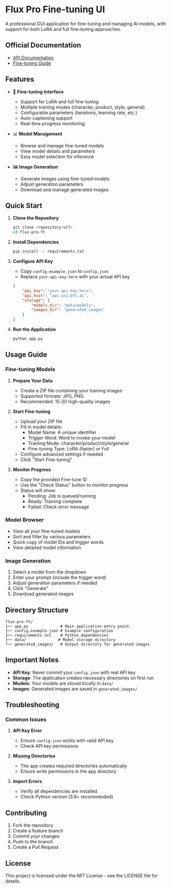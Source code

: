 # Flux Pro Fine-tuning UI

A professional GUI application for fine-tuning and managing AI models, with support for both LoRA and full fine-tuning approaches.

## Official Documentation
- [API Documentation](https://api.us1.bfl.ai/scalar#tag/tasks/POST/v1/finetune)
- [Fine-tuning Guide](https://docs.bfl.ml/finetuning/)

## Features

- 🎯 **Fine-tuning Interface**
  - Support for LoRA and full fine-tuning
  - Multiple training modes (character, product, style, general)
  - Configurable parameters (iterations, learning rate, etc.)
  - Auto-captioning support
  - Real-time progress monitoring

- 📊 **Model Management**
  - Browse and manage fine-tuned models
  - View model details and parameters
  - Easy model selection for inference

- 🖼️ **Image Generation**
  - Generate images using fine-tuned models
  - Adjust generation parameters
  - Download and manage generated images

## Quick Start

1. **Clone the Repository**
   ```bash
   git clone <repository-url>
   cd flux-pro-ft
   ```

2. **Install Dependencies**
   ```bash
   pip install -r requirements.txt
   ```

3. **Configure API Key**
   - Copy `config.example.json` to `config.json`
   - Replace `your-api-key-here` with your actual API key
   ```json
   {
       "api_key": "your-api-key-here",
       "api_host": "api.us1.bfl.ai",
       "storage": {
           "models_dir": "data/models",
           "images_dir": "generated_images"
       }
   }
   ```

4. **Run the Application**
   ```bash
   python app.py
   ```

## Usage Guide

### Fine-tuning Models

1. **Prepare Your Data**
   - Create a ZIP file containing your training images
   - Supported formats: JPG, PNG
   - Recommended: 15-20 high-quality images

2. **Start Fine-tuning**
   - Upload your ZIP file
   - Fill in model details:
     - Model Name: A unique identifier
     - Trigger Word: Word to invoke your model
     - Training Mode: character/product/style/general
     - Fine-tuning Type: LoRA (faster) or Full
   - Configure advanced settings if needed
   - Click "Start Fine-tuning"

3. **Monitor Progress**
   - Copy the provided Fine-tune ID
   - Use the "Check Status" button to monitor progress
   - Status will show:
     - Pending: Job is queued/running
     - Ready: Training complete
     - Failed: Check error message

### Model Browser

- View all your fine-tuned models
- Sort and filter by various parameters
- Quick copy of model IDs and trigger words
- View detailed model information

### Image Generation

1. Select a model from the dropdown
2. Enter your prompt (include the trigger word)
3. Adjust generation parameters if needed
4. Click "Generate"
5. Download generated images

## Directory Structure

```
flux-pro-ft/
├── app.py              # Main application entry point
├── config.example.json # Example configuration
├── requirements.txt    # Python dependencies
├── data/              # Model storage directory
└── generated_images/   # Output directory for generated images
```

## Important Notes

- **API Key**: Never commit your `config.json` with real API key
- **Storage**: The application creates necessary directories on first run
- **Models**: Your models are stored locally in `data/`
- **Images**: Generated images are saved in `generated_images/`

## Troubleshooting

### Common Issues

1. **API Key Error**
   - Ensure `config.json` exists with valid API key
   - Check API key permissions

2. **Missing Directories**
   - The app creates required directories automatically
   - Ensure write permissions in the app directory

3. **Import Errors**
   - Verify all dependencies are installed
   - Check Python version (3.8+ recommended)

## Contributing

1. Fork the repository
2. Create a feature branch
3. Commit your changes
4. Push to the branch
5. Create a Pull Request

## License

This project is licensed under the MIT License - see the LICENSE file for details. 